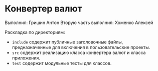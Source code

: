 # Конвертер валют

Выполнил: Гришин Антон
Вторую часть выполнил: Хоменко Алексей

Раскладка по директориям:

  - `include` содержит публичные заголовочные файлы, предназначенные для
    включения в пользовательские проекты.
  - `src` содержит реализацию класса конвертера валют и класса приложения.
  - `test` содержит модульные тесты для классов.
